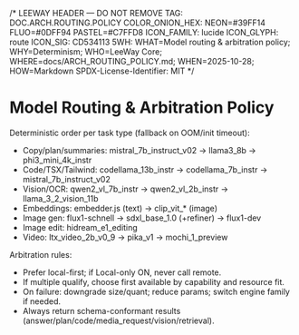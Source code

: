 /*
LEEWAY HEADER — DO NOT REMOVE
TAG: DOC.ARCH.ROUTING.POLICY
COLOR_ONION_HEX: NEON=#39FF14 FLUO=#0DFF94 PASTEL=#C7FFD8
ICON_FAMILY: lucide
ICON_GLYPH: route
ICON_SIG: CD534113
5WH: WHAT=Model routing & arbitration policy; WHY=Determinism; WHO=LeeWay Core; WHERE=docs/ARCH_ROUTING_POLICY.md; WHEN=2025-10-28; HOW=Markdown
SPDX-License-Identifier: MIT
*/

# Model Routing & Arbitration Policy

Deterministic order per task type (fallback on OOM/init timeout):

- Copy/plan/summaries: mistral_7b_instruct_v02 → llama3_8b → phi3_mini_4k_instr
- Code/TSX/Tailwind: codellama_13b_instr → codellama_7b_instr → mistral_7b_instruct_v02
- Vision/OCR: qwen2_vl_7b_instr → qwen2_vl_2b_instr → llama_3_2_vision_11b
- Embeddings: embedder.js (text) → clip_vit_* (image)
- Image gen: flux1-schnell → sdxl_base_1.0 (+refiner) → flux1-dev
- Image edit: hidream_e1_editing
- Video: ltx_video_2b_v0_9 → pika_v1 → mochi_1_preview

Arbitration rules:
- Prefer local-first; if Local-only ON, never call remote.
- If multiple qualify, choose first available by capability and resource fit.
- On failure: downgrade size/quant; reduce params; switch engine family if needed.
- Always return schema-conformant results (answer/plan/code/media_request/vision/retrieval).
